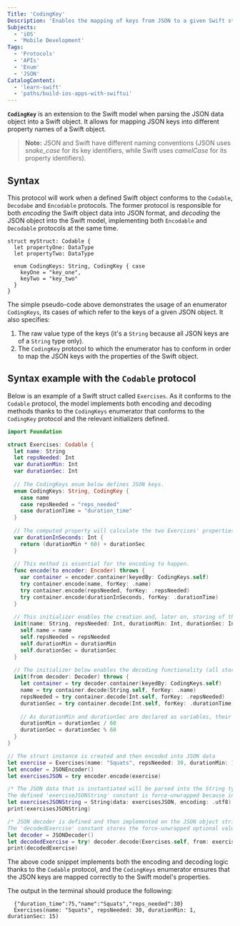 ```yaml
---
Title: 'CodingKey'
Description: 'Enables the mapping of keys from JSON to a given Swift struct or class property.'
Subjects:
  - 'iOS'
  - 'Mobile Development'
Tags:
  - 'Protocols'
  - 'APIs'
  - 'Enum'
  - 'JSON'
CatalogContent:
  - 'learn-swift'
  - 'paths/build-ios-apps-with-swiftui'
---
```



**`CodingKey`** is an extension to the Swift model when parsing the JSON data object into a Swift object. It allows for mapping JSON keys into different 
property names of a Swift object.

> **Note:** JSON and Swift have different naming conventions (JSON uses *snake_case* for its key identifiers, while Swift uses *camelCase* for its property identifiers).

## Syntax

This protocol will work when a defined Swift object conforms to the `Codable`, `Decodabe` and `Encodable` protocols. The former protocol is responsible for both *encoding* the Swift object data into JSON format, and *decoding* the JSON object into the Swift model, implementing both `Encodable` and `Decodable` protocols at the same time.


```pseudo
struct myStruct: Codable {
  let propertyOne: DataType
  let propertyTwo: DataType

  enum CodingKeys: String, CodingKey { case 
    keyOne = "key_one", 
    keyTwo = "key_two"
  }
}
```

The simple pseudo-code above demonstrates the usage of an enumerator `CodingKeys`, its cases of which refer to the keys of a given JSON object. It also specifies:
1. The raw value type of the keys (it's a `String` because all JSON keys are of a `String` type only).
2. The `CodingKey` protocol to which the enumerator has to conform in order to map the JSON keys with the properties of the Swift object.

## Syntax example with the `Codable` protocol

Below is an example of a Swift struct called `Exercises`. As it conforms to the `Codable` protocol, the model implements both encoding and decoding methods thanks to the `CodingKeys` enumerator that conforms to the `CodingKey` protocol and the relevant initializers defined.

```swift
import Foundation

struct Exercises: Codable {
  let name: String
  let repsNeeded: Int
  var durationMin: Int
  var durationSec: Int
    
  // The CodingKeys enum below defines JSON keys.
  enum CodingKeys: String, CodingKey {
    case name
    case repsNeeded = "reps_needed"
    case durationTime = "duration_time"
  }
    
  // The computed property will calculate the two Exercises' properties and store the result into the "duration_time" JSON key later.
  var durationInSeconds: Int {
    return (durationMin * 60) + durationSec
  }
    
  // This method is essential for the encoding to happen.
  func encode(to encoder: Encoder) throws {
    var container = encoder.container(keyedBy: CodingKeys.self)
    try container.encode(name, forKey: .name)
    try container.encode(repsNeeded, forKey: .repsNeeded)
    try container.encode(durationInSeconds, forKey: .durationTime)
  }
    
  // This initializer enables the creation and, later on, storing of the given struct's instance.
  init(name: String, repsNeeded: Int, durationMin: Int, durationSec: Int) {
    self.name = name
    self.repsNeeded = repsNeeded
    self.durationMin = durationMin
    self.durationSec = durationSec
  }
    
  // The initializer below enables the decoding functionality (all stored properties should be initialized).
  init(from decoder: Decoder) throws {
    let container = try decoder.container(keyedBy: CodingKeys.self)
    name = try container.decode(String.self, forKey: .name)
    repsNeeded = try container.decode(Int.self, forKey: .repsNeeded)
    durationSec = try container.decode(Int.self, forKey: .durationTime)
      
    // As durationMin and durationSec are declared as variables, their values will remain different upon the decoding or encoding process.
    durationMin = durationSec / 60
    durationSec = durationSec % 60
  }
}

// The struct instance is created and then encoded into JSON data
let exercise = Exercises(name: "Squats", repsNeeded: 30, durationMin: 1, durationSec: 15)
let encoder = JSONEncoder()
let exercisesJSON = try encoder.encode(exercise)

/* The JSON data that is instantiated will be parsed into the String type.
The defined 'exerciseJSONString' constant is force-unwrapped because in this example, its value indeed exists and is valid) */
let exercisesJSONString = String(data: exercisesJSON, encoding: .utf8)!
print(exercisesJSONString)

/* JSON decoder is defined and then implemented on the JSON object string.
The 'decodedExercise' constant stores the force-unwrapped optional value as the data is valid */
let decoder = JSONDecoder()
let decodedExercise = try! decoder.decode(Exercises.self, from: exercisesJSON)
print(decodedExercise)
```

The above code snippet implements both the encoding and decoding logic thanks to the `Codable` protocol, and the `CodingKeys` enumerator ensures that the JSON keys are mapped correctly to the Swift model's properties.


The output in the terminal should produce the following:

```shell
  {"duration_time":75,"name":"Squats","reps_needed":30}
  Exercises(name: "Squats", repsNeeded: 30, durationMin: 1, durationSec: 15)
```